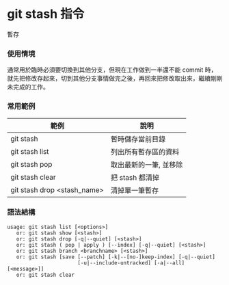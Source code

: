 # git stash 指令

暫存

### 使用情境

通常用於臨時必須要切換到其他分支，但現在工作做到一半還不能 commit 時，就先把修改存起來，切到其他分支事情做完之後，再回來把修改取出來，繼續剛剛未完成的工作。

### 常用範例

| 範例                          | 說明           |
|-----------------------------|--------------|
| git stash                   | 暫時儲存當前目錄        |
| git stash list              | 列出所有暫存區的資料   |
| git stash pop               | 取出最新的一筆, 並移除 |
| git stash clear             | 把 stash 都清掉  |
| git stash drop <stash_name> | 清掉單一筆暫存      |


### 語法結構

```
usage: git stash list [<options>]
   or: git stash show [<stash>]
   or: git stash drop [-q|--quiet] [<stash>]
   or: git stash ( pop | apply ) [--index] [-q|--quiet] [<stash>]
   or: git stash branch <branchname> [<stash>]
   or: git stash [save [--patch] [-k|--[no-]keep-index] [-q|--quiet]
                       [-u|--include-untracked] [-a|--all] [<message>]]
   or: git stash clear
```